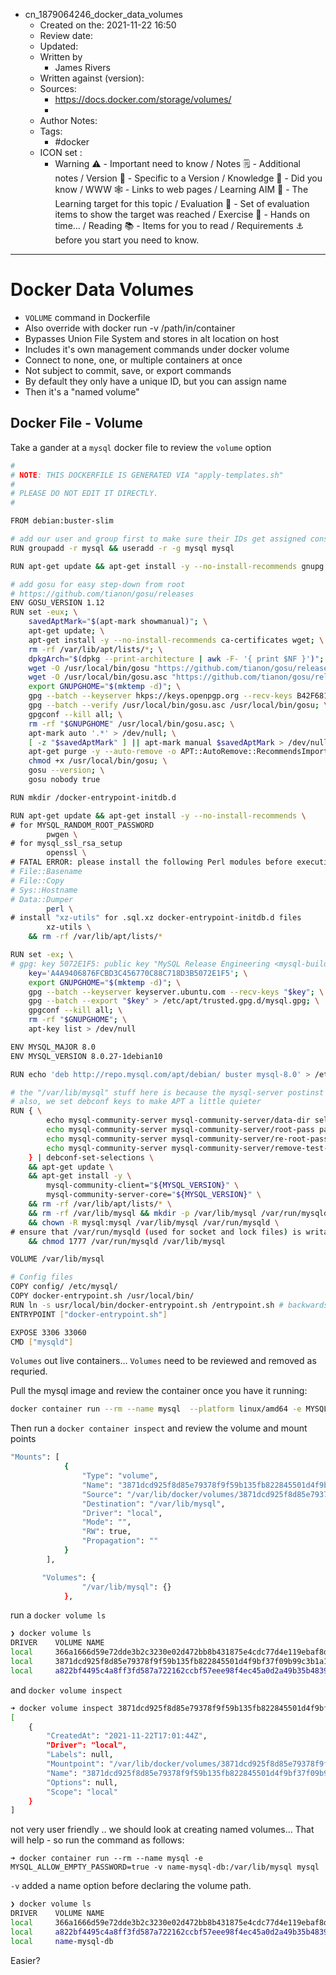 - cn_1879064246_docker_data_volumes
	- Created on the: 2021-11-22 16:50
	- Review date:
	- Updated:
	- Written by 
		- James Rivers
	- Written against (version):
	- Sources: 
		- https://docs.docker.com/storage/volumes/
		- 
	- Author Notes: 
	- Tags: 
		- #docker 
	- ICON set : 
		- Warning ⚠️ - Important need to know / Notes 🗒 - Additional notes / Version 🌱 - Specific to a Version / Knowledge 🧠 - Did you know / WWW 🕸 - Links to web pages / Learning AIM 🎯 - The Learning target for this topic / Evaluation 🧪 - Set of evaluation items to show the target was reached / Exercise 🤸 - Hands on time... /  Reading 📚  - Items for you to read / Requirements ⚓ before you start you need to know.
---
# Docker Data Volumes 
- `VOLUME` command in Dockerfile
- Also override with docker run -v /path/in/container
- Bypasses Union File System and stores in alt location on host
- Includes it's own management commands under docker volume
- Connect to none, one, or multiple containers at once
- Not subject to commit, save, or export commands
- By default they only have a unique ID, but you can assign name
- Then it's a "named volume"

## Docker File - Volume 
Take a gander at a `mysql` docker file to review the `volume` option 
```bash
#
# NOTE: THIS DOCKERFILE IS GENERATED VIA "apply-templates.sh"
#
# PLEASE DO NOT EDIT IT DIRECTLY.
#

FROM debian:buster-slim

# add our user and group first to make sure their IDs get assigned consistently, regardless of whatever dependencies get added
RUN groupadd -r mysql && useradd -r -g mysql mysql

RUN apt-get update && apt-get install -y --no-install-recommends gnupg dirmngr && rm -rf /var/lib/apt/lists/*

# add gosu for easy step-down from root
# https://github.com/tianon/gosu/releases
ENV GOSU_VERSION 1.12
RUN set -eux; \
	savedAptMark="$(apt-mark showmanual)"; \
	apt-get update; \
	apt-get install -y --no-install-recommends ca-certificates wget; \
	rm -rf /var/lib/apt/lists/*; \
	dpkgArch="$(dpkg --print-architecture | awk -F- '{ print $NF }')"; \
	wget -O /usr/local/bin/gosu "https://github.com/tianon/gosu/releases/download/$GOSU_VERSION/gosu-$dpkgArch"; \
	wget -O /usr/local/bin/gosu.asc "https://github.com/tianon/gosu/releases/download/$GOSU_VERSION/gosu-$dpkgArch.asc"; \
	export GNUPGHOME="$(mktemp -d)"; \
	gpg --batch --keyserver hkps://keys.openpgp.org --recv-keys B42F6819007F00F88E364FD4036A9C25BF357DD4; \
	gpg --batch --verify /usr/local/bin/gosu.asc /usr/local/bin/gosu; \
	gpgconf --kill all; \
	rm -rf "$GNUPGHOME" /usr/local/bin/gosu.asc; \
	apt-mark auto '.*' > /dev/null; \
	[ -z "$savedAptMark" ] || apt-mark manual $savedAptMark > /dev/null; \
	apt-get purge -y --auto-remove -o APT::AutoRemove::RecommendsImportant=false; \
	chmod +x /usr/local/bin/gosu; \
	gosu --version; \
	gosu nobody true

RUN mkdir /docker-entrypoint-initdb.d

RUN apt-get update && apt-get install -y --no-install-recommends \
# for MYSQL_RANDOM_ROOT_PASSWORD
		pwgen \
# for mysql_ssl_rsa_setup
		openssl \
# FATAL ERROR: please install the following Perl modules before executing /usr/local/mysql/scripts/mysql_install_db:
# File::Basename
# File::Copy
# Sys::Hostname
# Data::Dumper
		perl \
# install "xz-utils" for .sql.xz docker-entrypoint-initdb.d files
		xz-utils \
	&& rm -rf /var/lib/apt/lists/*

RUN set -ex; \
# gpg: key 5072E1F5: public key "MySQL Release Engineering <mysql-build@oss.oracle.com>" imported
	key='A4A9406876FCBD3C456770C88C718D3B5072E1F5'; \
	export GNUPGHOME="$(mktemp -d)"; \
	gpg --batch --keyserver keyserver.ubuntu.com --recv-keys "$key"; \
	gpg --batch --export "$key" > /etc/apt/trusted.gpg.d/mysql.gpg; \
	gpgconf --kill all; \
	rm -rf "$GNUPGHOME"; \
	apt-key list > /dev/null

ENV MYSQL_MAJOR 8.0
ENV MYSQL_VERSION 8.0.27-1debian10

RUN echo 'deb http://repo.mysql.com/apt/debian/ buster mysql-8.0' > /etc/apt/sources.list.d/mysql.list

# the "/var/lib/mysql" stuff here is because the mysql-server postinst doesn't have an explicit way to disable the mysql_install_db codepath besides having a database already "configured" (ie, stuff in /var/lib/mysql/mysql)
# also, we set debconf keys to make APT a little quieter
RUN { \
		echo mysql-community-server mysql-community-server/data-dir select ''; \
		echo mysql-community-server mysql-community-server/root-pass password ''; \
		echo mysql-community-server mysql-community-server/re-root-pass password ''; \
		echo mysql-community-server mysql-community-server/remove-test-db select false; \
	} | debconf-set-selections \
	&& apt-get update \
	&& apt-get install -y \
		mysql-community-client="${MYSQL_VERSION}" \
		mysql-community-server-core="${MYSQL_VERSION}" \
	&& rm -rf /var/lib/apt/lists/* \
	&& rm -rf /var/lib/mysql && mkdir -p /var/lib/mysql /var/run/mysqld \
	&& chown -R mysql:mysql /var/lib/mysql /var/run/mysqld \
# ensure that /var/run/mysqld (used for socket and lock files) is writable regardless of the UID our mysqld instance ends up having at runtime
	&& chmod 1777 /var/run/mysqld /var/lib/mysql

VOLUME /var/lib/mysql

# Config files
COPY config/ /etc/mysql/
COPY docker-entrypoint.sh /usr/local/bin/
RUN ln -s usr/local/bin/docker-entrypoint.sh /entrypoint.sh # backwards compat
ENTRYPOINT ["docker-entrypoint.sh"]

EXPOSE 3306 33060
CMD ["mysqld"]
```

`Volumes` out live containers... `Volumes` need to be reviewed and removed as requried. 

Pull the mysql image and review the container once you have it running:
```bash
docker container run --rm --name mysql  --platform linux/amd64 -e MYSQL_ALLOW_EMPTY_PASSWORD=true mysql 
```

Then run a `docker container inspect` and review the volume and mount points

```bash
"Mounts": [
            {
                "Type": "volume",
                "Name": "3871dcd925f8d85e79378f9f59b135fb822845501d4f9bf37f09b99c3b1a1604",
                "Source": "/var/lib/docker/volumes/3871dcd925f8d85e79378f9f59b135fb822845501d4f9bf37f09b99c3b1a1604/_data",
                "Destination": "/var/lib/mysql",
                "Driver": "local",
                "Mode": "",
                "RW": true,
                "Propagation": ""
            }
        ],
```
```bash
       "Volumes": {
                "/var/lib/mysql": {}
            },
```

run a `docker volume ls`
```bash
❯ docker volume ls
DRIVER    VOLUME NAME
local     366a1666d59e72dde3b2c3230e02d472bb8b431875e4cdc77d4e119ebaf8df1d
local     3871dcd925f8d85e79378f9f59b135fb822845501d4f9bf37f09b99c3b1a1604
local     a822bf4495c4a8ff3fd587a722162ccbf57eee98f4ec45a0d2a49b35b4839b36
```
and `docker volume inspect`
```bash
➜ docker volume inspect 3871dcd925f8d85e79378f9f59b135fb822845501d4f9bf37f09b99c3b1a1604
[
    {
        "CreatedAt": "2021-11-22T17:01:44Z",
        "Driver": "local",
        "Labels": null,
        "Mountpoint": "/var/lib/docker/volumes/3871dcd925f8d85e79378f9f59b135fb822845501d4f9bf37f09b99c3b1a1604/_data",
        "Name": "3871dcd925f8d85e79378f9f59b135fb822845501d4f9bf37f09b99c3b1a1604",
        "Options": null,
        "Scope": "local"
    }
]
```

not very user friendly .. we should look at creating named volumes... That will help - so run the command as follows:
```baah
➜ docker container run --rm --name mysql -e MYSQL_ALLOW_EMPTY_PASSWORD=true -v name-mysql-db:/var/lib/mysql mysql 
```

`-v` added a name option before declaring the volume path. 

```bash
❯ docker volume ls                                                                      
DRIVER    VOLUME NAME
local     366a1666d59e72dde3b2c3230e02d472bb8b431875e4cdc77d4e119ebaf8df1d
local     a822bf4495c4a8ff3fd587a722162ccbf57eee98f4ec45a0d2a49b35b4839b36
local     name-mysql-db
```

Easier? 


